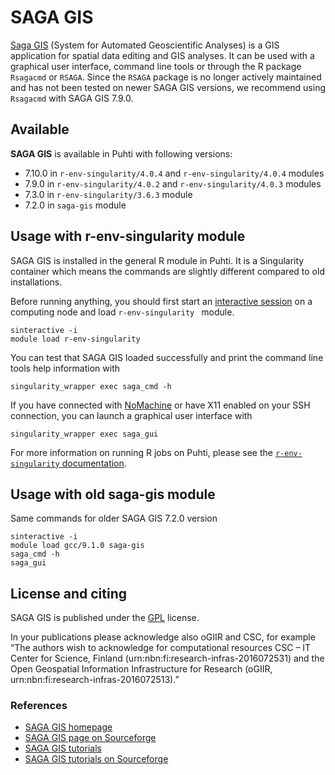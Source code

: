 # SAGA GIS

[Saga GIS](http://www.saga-gis.org/) (System for Automated Geoscientific Analyses) is a GIS application for spatial data editing and GIS analyses. It can be used with a graphical user interface, command line tools or through the R package `Rsagacmd` or `RSAGA`. Since the `RSAGA` package is no longer actively maintained and has not been tested on newer SAGA GIS versions, we recommend using `Rsagacmd` with SAGA GIS 7.9.0.

## Available

__SAGA GIS__ is available in Puhti with following versions:

* 7.10.0 in `r-env-singularity/4.0.4` and `r-env-singularity/4.0.4` modules
* 7.9.0 in `r-env-singularity/4.0.2` and `r-env-singularity/4.0.3` modules
* 7.3.0 in `r-env-singularity/3.6.3` module
* 7.2.0 in `saga-gis` module

## Usage with r-env-singularity module

SAGA GIS is installed in the general R module in Puhti. It is a Singularity container which means the commands are slightly different compared to old installations.

Before running anything, you should first start an [interactive session](../computing/running/interactive-usage.md) on a computing node and load `r-env-singularity ` module.

```
sinteractive -i
module load r-env-singularity 
```

You can test that SAGA GIS loaded successfully and print the command line tools help information with

```
singularity_wrapper exec saga_cmd -h
```

If you have connected with [NoMachine](nomachine.md) or have X11 enabled on your SSH connection, you can launch a graphical user interface with

```
singularity_wrapper exec saga_gui
```

For more information on running R jobs on Puhti, please see the [`r-env-singularity` documentation](r-env-singularity.md).

## Usage with old saga-gis module

Same commands for older SAGA GIS 7.2.0 version

```
sinteractive -i
module load gcc/9.1.0 saga-gis
saga_cmd -h
saga_gui
```

## License and citing

SAGA GIS is published under the [GPL](http://www.gnu.org/licenses/gpl.html) license. 

In your publications please acknowledge also oGIIR and CSC, for example “The authors wish to acknowledge for computational resources CSC – IT Center for Science, Finland (urn:nbn:fi:research-infras-2016072531) and the Open Geospatial Information Infrastructure for Research (oGIIR, urn:nbn:fi:research-infras-2016072513).”

### References

* [SAGA GIS homepage](http://saga-gis.sourceforge.net/en/)
* [SAGA GIS page on Sourceforge](https://sourceforge.net/projects/saga-gis/)
* [SAGA GIS tutorials](https://sagatutorials.wordpress.com/)
* [SAGA GIS tutorials on Sourceforge](https://sourceforge.net/p/saga-gis/wiki/Tutorials/)
